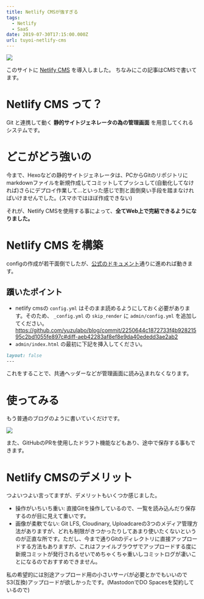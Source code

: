 ```yaml
---
title: Netlify CMSが強すぎる
tags:
  - Netlify
  - SaaS
date: 2019-07-30T17:15:00.000Z
url: tuyoi-netlify-cms
---
```

![](https://res.cloudinary.com/nzws/image/upload/v1564474766/tuyoi-netlify-cms/gagbajtkjggvryfm1h4t.png)

このサイトに [Netlify CMS](https://www.netlifycms.org/) を導入しました。
ちなみにこの記事はCMSで書いてます。

# Netlify CMS って？

Git と連携して動く **静的サイトジェネレータの為の管理画面** を用意してくれるシステムです。

# どこがどう強いの

今まで、Hexoなどの静的サイトジェネレータは、PCからGitのリポジトリにmarkdownファイルを新規作成してコミットしてプッシュして(自動化してなければ)さらにデプロイ作業して...といった感じで割と面倒臭い手段を踏まなければいけませんでした。(スマホではほぼ作成できない)

それが、Netlify CMSを使用する事によって、**全てWeb上で完結できるようになりました。**

# Netlify CMS を構築

configの作成が若干面倒でしたが、[公式のドキュメント](https://www.netlifycms.org/docs/intro/)通りに進めれば動きます。

## 躓いたポイント

* netlify cmsの `config.yml` はそのまま読めるようにしておく必要があります。そのため、 `_config.yml` の `skip_render` に `admin/config.yml` を追加してください。 https://github.com/yuzulabo/blog/commit/2250644c1872733f4b92821595c2bd1055fe897c#diff-aeb42283af8ef8e9da40ededd3ae2ab2
* `admin/index.html` の最初に下記を挿入してください。

```markdown
layout: false
---
```

これをすることで、共通ヘッダーなどが管理画面に読み込まれなくなります。

# 使ってみる

もう普通のブログのように書いていくだけです。

![](https://res.cloudinary.com/nzws/image/upload/v1564474780/tuyoi-netlify-cms/ffcbtee6elrlapgbpwmp.png)

また、GitHubのPRを使用したドラフト機能などもあり、途中で保存する事もできます。

# Netlify CMSのデメリット

つよいつよい言ってますが、デメリットもいくつか感じました。

* 操作がいちいち重い: 直接Gitを操作しているので、一覧を読み込んだり保存するのが目に見えて重いです。
* 画像が柔軟でない: Git LFS, Cloudinary, Uploadcareの3つのメディア管理方法がありますが、どれも制限がきつかったりしてあまり使いたくないというのが正直な所です。ただし、今まで通りGitのディレクトリに直接アップロードする方法もありますが、これはファイルブラウザでアップロードする度に新規コミットが発行されるせいでめちゃくちゃ重いしコミットログが凄いことになるのでおすすめできません。

私の希望的には別途アップロード用の小さいサーバが必要とかでもいいのでS3(互換)アップロードが欲しかったです。(MastodonでDO Spacesを契約しているので)
